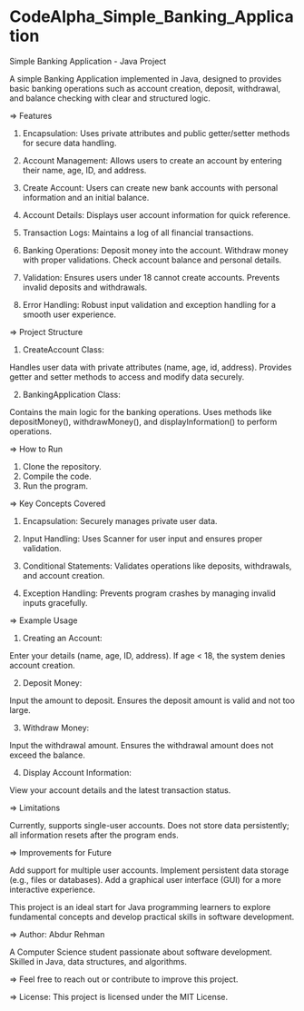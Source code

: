 # CodeAlpha_Simple_Banking_Application

Simple Banking Application - Java Project


A simple Banking Application implemented in Java, designed to provides basic banking operations such as account creation, deposit, withdrawal, and balance checking with clear and structured logic.


=> Features 

1. Encapsulation: Uses private attributes and public getter/setter methods for secure data handling.

2. Account Management: Allows users to create an account by entering their name, age, ID, and address.
   
3. Create Account: Users can create new bank accounts with personal information and an initial balance.

4. Account Details: Displays user account information for quick reference.

5. Transaction Logs: Maintains a log of all financial transactions.

6. Banking Operations: Deposit money into the account. Withdraw money with proper validations. Check account balance and personal details.

7. Validation: Ensures users under 18 cannot create accounts. Prevents invalid deposits and withdrawals.

8. Error Handling: Robust input validation and exception handling for a smooth user experience.


=> Project Structure

1. CreateAccount Class:

Handles user data with private attributes (name, age, id, address).
Provides getter and setter methods to access and modify data securely.

2. BankingApplication Class:

Contains the main logic for the banking operations.
Uses methods like depositMoney(), withdrawMoney(), and displayInformation() to perform operations.


=> How to Run

1. Clone the repository.
2. Compile the code.
3. Run the program.


=> Key Concepts Covered

1. Encapsulation: Securely manages private user data.

2. Input Handling: Uses Scanner for user input and ensures proper validation.

3. Conditional Statements: Validates operations like deposits, withdrawals, and account creation.

4. Exception Handling: Prevents program crashes by managing invalid inputs gracefully.


=> Example Usage

1. Creating an Account:

Enter your details (name, age, ID, address).
If age < 18, the system denies account creation.

2. Deposit Money:

Input the amount to deposit.
Ensures the deposit amount is valid and not too large.

3. Withdraw Money:

Input the withdrawal amount.
Ensures the withdrawal amount does not exceed the balance.

4. Display Account Information:

View your account details and the latest transaction status.


=> Limitations

Currently, supports single-user accounts.
Does not store data persistently; all information resets after the program ends.


=> Improvements for Future

Add support for multiple user accounts.
Implement persistent data storage (e.g., files or databases).
Add a graphical user interface (GUI) for a more interactive experience.


This project is an ideal start for Java programming learners to explore fundamental concepts and develop practical skills in software development.


=> Author: Abdur Rehman

  A Computer Science student passionate about software development. Skilled in Java, data structures, and algorithms.

=> Feel free to reach out or contribute to improve this project.

=> License: This project is licensed under the MIT License.


